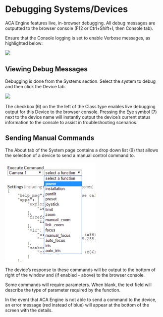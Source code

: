 # Debugging Systems/Devices

ACA Engine features live, in-browser debugging. All debug messages are outputted to the browser console \(F12 or Ctrl+Shift+I, then Console tab\).

Ensure that the Console logging is set to enable Verbose messages, as highlighted below:

![](https://lh5.googleusercontent.com/gC3SWQZi72o9VJN20__6t2Gm98EOkW6auqqcK-7hlmHqhAwyKX287Ideh3hOr2lWWVkH6eCk2QixB9vti4vlp-uwA3ZR8Ur6jdAnmARPaPBXMMfkEqTtHdi18R_WuNAgV2ADXWRi)

## Viewing Debug Messages

Debugging is done from the Systems section. Select the system to debug and then click the Device tab.

![](https://lh3.googleusercontent.com/bUE_wgSIhyteqyXzLPOUkay0LDrCYC9v2NY4NFanjqRMMLOaoXQ_NYuqZuUEK8oIu6lCwZSIzSgcHbMhvcv14PTa1OXN_nthiB2w6QD3-PKBdKcZ9QshWlr2_dydBlxfkzQLKNMC)

The checkbox \(6\) on the the left of the Class type enables live debugging output for this Device to the browser console. Pressing the Eye symbol \(7\) next to the device name will instantly output the device’s current status information to the console to assist in troubleshooting scenarios.

## Sending Manual Commands

The About tab of the System page contains a drop down list \(9\) that allows the selection of a device to send a manual control command to.

![](../.gitbook/assets/image8.png)

The device’s response to these commands will be output to the bottom of right of the window and \(if enabled - above\) to the browser console.

Some commands will require parameters. When blank, the text field will describe the type of parameter required by the function.

In the event that ACA Engine is not able to send a command to the device, an error message \(red instead of blue\) will appear at the bottom of the screen with the details.

